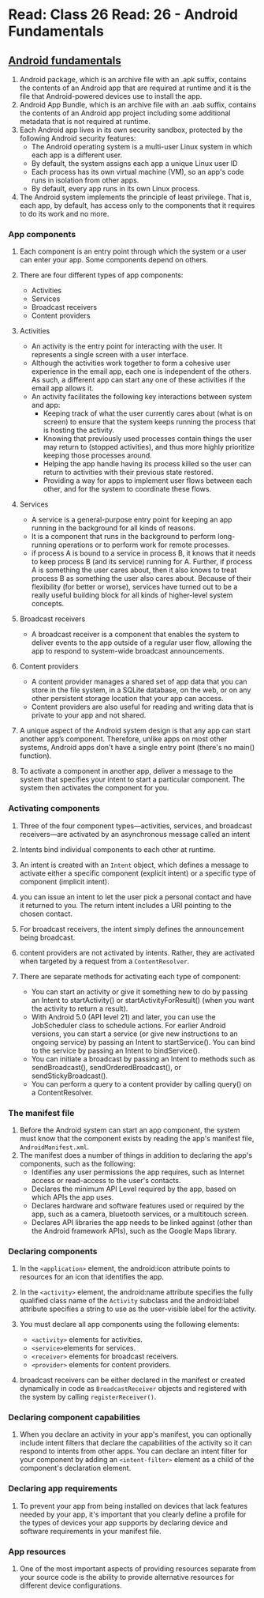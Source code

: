 # Read: Class 26 Read: 26 - Android Fundamentals

## [Android fundamentals](https://developer.android.com/guide/components/fundamentals)

1. Android package, which is an archive file with an .apk suffix, contains the contents of an Android app that are required at runtime and it is the file that Android-powered devices use to install the app.
1. Android App Bundle, which is an archive file with an .aab suffix, contains the contents of an Android app project including some additional metadata that is not required at runtime.
1. Each Android app lives in its own security sandbox, protected by the following Android security features:
   - The Android operating system is a multi-user Linux system in which each app is a different user.
   - By default, the system assigns each app a unique Linux user ID
   - Each process has its own virtual machine (VM), so an app's code runs in isolation from other apps.
   - By default, every app runs in its own Linux process.
1. The Android system implements the principle of least privilege. That is, each app, by default, has access only to the components that it requires to do its work and no more.

### App components

1. Each component is an entry point through which the system or a user can enter your app. Some components depend on others.
1. There are four different types of app components:

   - Activities
   - Services
   - Broadcast receivers
   - Content providers

1. Activities
   - An activity is the entry point for interacting with the user. It represents a single screen with a user interface.
   - Although the activities work together to form a cohesive user experience in the email app, each one is independent of the others. As such, a different app can start any one of these activities if the email app allows it.
   - An activity facilitates the following key interactions between system and app:
     - Keeping track of what the user currently cares about (what is on screen) to ensure that the system keeps running the process that is hosting the activity.
     - Knowing that previously used processes contain things the user may return to (stopped activities), and thus more highly prioritize keeping those processes around.
     - Helping the app handle having its process killed so the user can return to activities with their previous state restored.
     - Providing a way for apps to implement user flows between each other, and for the system to coordinate these flows.
1. Services
   - A service is a general-purpose entry point for keeping an app running in the background for all kinds of reasons.
   - It is a component that runs in the background to perform long-running operations or to perform work for remote processes.
   - if process A is bound to a service in process B, it knows that it needs to keep process B (and its service) running for A. Further, if process A is something the user cares about, then it also knows to treat process B as something the user also cares about. Because of their flexibility (for better or worse), services have turned out to be a really useful building block for all kinds of higher-level system concepts.
1. Broadcast receivers
   - A broadcast receiver is a component that enables the system to deliver events to the app outside of a regular user flow, allowing the app to respond to system-wide broadcast announcements.
1. Content providers
   - A content provider manages a shared set of app data that you can store in the file system, in a SQLite database, on the web, or on any other persistent storage location that your app can access.
   - Content providers are also useful for reading and writing data that is private to your app and not shared.
1. A unique aspect of the Android system design is that any app can start another app’s component. Therefore, unlike apps on most other systems, Android apps don't have a single entry point (there's no main() function).
1. To activate a component in another app, deliver a message to the system that specifies your intent to start a particular component. The system then activates the component for you.

### Activating components

1. Three of the four component types—activities, services, and broadcast receivers—are activated by an asynchronous message called an intent
1. Intents bind individual components to each other at runtime.
1. An intent is created with an `Intent` object, which defines a message to activate either a specific component (explicit intent) or a specific type of component (implicit intent).
1. you can issue an intent to let the user pick a personal contact and have it returned to you. The return intent includes a URI pointing to the chosen contact.
1. For broadcast receivers, the intent simply defines the announcement being broadcast.
1. content providers are not activated by intents. Rather, they are activated when targeted by a request from a `ContentResolver`.
1. There are separate methods for activating each type of component:

   - You can start an activity or give it something new to do by passing an Intent to startActivity() or startActivityForResult() (when you want the activity to return a result).
   - With Android 5.0 (API level 21) and later, you can use the JobScheduler class to schedule actions. For earlier Android versions, you can start a service (or give new instructions to an ongoing service) by passing an Intent to startService(). You can bind to the service by passing an Intent to bindService().
   - You can initiate a broadcast by passing an Intent to methods such as sendBroadcast(), sendOrderedBroadcast(), or sendStickyBroadcast().
   - You can perform a query to a content provider by calling query() on a ContentResolver.

### The manifest file

1. Before the Android system can start an app component, the system must know that the component exists by reading the app's manifest file, `AndroidManifest.xml`.
1. The manifest does a number of things in addition to declaring the app's components, such as the following:
   - Identifies any user permissions the app requires, such as Internet access or read-access to the user's contacts.
   - Declares the minimum API Level required by the app, based on which APIs the app uses.
   - Declares hardware and software features used or required by the app, such as a camera, bluetooth services, or a multitouch screen.
   - Declares API libraries the app needs to be linked against (other than the Android framework APIs), such as the Google Maps library.

### Declaring components

1. In the `<application>` element, the android:icon attribute points to resources for an icon that identifies the app.
1. In the `<activity>` element, the android:name attribute specifies the fully qualified class name of the `Activity` subclass and the android:label attribute specifies a string to use as the user-visible label for the activity.
1. You must declare all app components using the following elements:

   - `<activity>` elements for activities.
   - `<service>`elements for services.
   - `<receiver>` elements for broadcast receivers.
   - `<provider>` elements for content providers.

1. broadcast receivers can be either declared in the manifest or created dynamically in code as `BroadcastReceiver` objects and registered with the system by calling `registerReceiver()`.

### Declaring component capabilities

1. When you declare an activity in your app's manifest, you can optionally include intent filters that declare the capabilities of the activity so it can respond to intents from other apps. You can declare an intent filter for your component by adding an `<intent-filter>` element as a child of the component's declaration element.

### Declaring app requirements

1. To prevent your app from being installed on devices that lack features needed by your app, it's important that you clearly define a profile for the types of devices your app supports by declaring device and software requirements in your manifest file.

### App resources

1. One of the most important aspects of providing resources separate from your source code is the ability to provide alternative resources for different device configurations.
